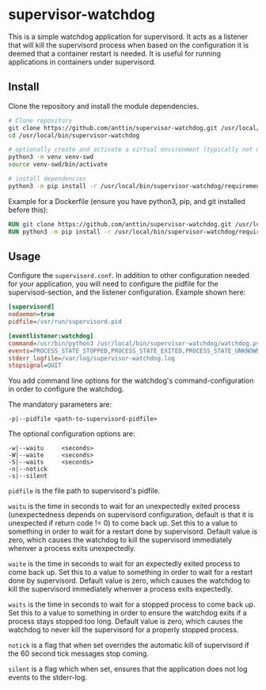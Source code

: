 # supervisor-watchdog

This is a simple watchdog application for supervisord. It acts as a listener that will kill the supervisord process when based on the configuration it is deemed that a container restart is needed. It is useful for running applications in containers under supervisord.

## Install

Clone the repository and install the module dependencies.

```bash
# Clone repository
git clone https://github.com/anttin/supervisor-watchdog.git /usr/local/bin/supervisor-watchdog
cd /usr/local/bin/supervisor-watchdog

# optionally create and activate a virtual environment (typically not useful for container deployments)
python3 -m venv venv-swd
source venv-swd/bin/activate

# install dependencies
python3 -m pip install -r /usr/local/bin/supervisor-watchdog/requirements.txt
```

Example for a Dockerfile (ensure you have python3, pip, and git installed before this):

```dockerfile
RUN git clone https://github.com/anttin/supervisor-watchdog.git /usr/local/bin/supervisor-watchdog
RUN python3 -m pip install -r /usr/local/bin/supervisor-watchdog/requirements.txt
```

## Usage

Configure the `supervisord.conf`. In addition to other configuration needed for your application, you will need to configure the pidfile for the supervisod-section, and the listener configuration. Example shown here:

```ini
[supervisord]
nodaemon=true
pidfile=/var/run/supervisord.pid

[eventlistener:watchdog]
command=/usr/bin/python3 /usr/local/bin/supervisor-watchdog/watchdog.py -s -p /var/run/supervisord.pid
events=PROCESS_STATE_STOPPED,PROCESS_STATE_EXITED,PROCESS_STATE_UNKNOWN,PROCESS_STATE_FATAL,PROCESS_STATE,TICK_60
stderr_logfile=/var/log/supervisor-watchdog.log
stopsignal=QUIT
```

You add command line options for the watchdog's command-configuration in order to configure the watchdog.

The mandatory parameters are:

```text
-p|--pidfile <path-to-supervisord-pidfile>
```

The optional configuration options are:

```text
-w|--waitu     <seconds>
-W|--waite     <seconds>
-S|--waits     <seconds>
-n|--notick
-s|--silent
```

`pidfile` is the file path to supervisord's pidfile.

`waitu` is the time in seconds to wait for an unexpectedly exited process (unexpectedness depends on supervisord configuration, default is that it is unexpected if return code != 0) to come back up. Set this to a value to something in order to wait for a restart done by supervisord. Default value is zero, which causes the watchdog to kill the supervisord immediately whenver a process exits unexpectedly.

`waite` is the time in seconds to wait for an expectedly exited process to come back up. Set this to a value to something in order to wait for a restart done by supervisord. Default value is zero, which causes the watchdog to kill the supervisord immediately whenver a process exits expectedly.

`waits` is the time in seconds to wait for a stopped process to come back up. Set this to a value to something in order to ensure the watchdog exits if a process stays stopped too long. Default value is zero, which causes the watchdog to never kill the supervisord for a properly stopped process.

`notick` is a flag that when set overrides the automatic kill of supervisord if the 60 second tick messages stop coming.

`silent` is a flag which when set, ensures that the application does not log events to the stderr-log.
